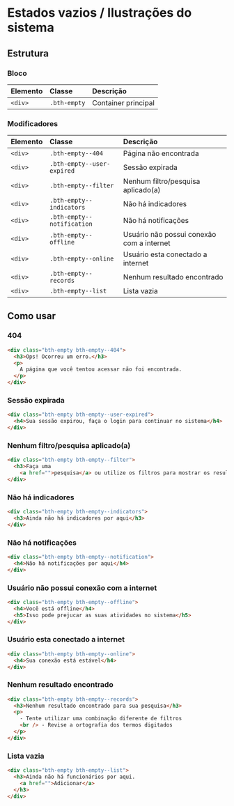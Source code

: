 # Estados vazios / Ilustrações do sistema

## Estrutura

### Bloco

| Elemento | Classe         | Descrição           |
| :------- | :------------- | :------------------ |
| `<div>`  | `.bth-empty` | Container principal |

### Modificadores

| Elemento | Classe                | Descrição                       |
| :------- | :-------------------- | :------------------------------ |
| `<div>`  | `.bth-empty--404` | Página não encontrada |
| `<div>`  | `.bth-empty--user-expired` | Sessão expirada |
| `<div>`  | `.bth-empty--filter` | Nenhum filtro/pesquisa aplicado(a) |
| `<div>`  | `.bth-empty--indicators` | Não há indicadores |
| `<div>`  | `.bth-empty--notification` | Não há notificações |
| `<div>`  | `.bth-empty--offline` | Usuário não possui conexão com a internet |
| `<div>`  | `.bth-empty--online` | Usuário esta conectado a internet |
| `<div>`  | `.bth-empty--records` | Nenhum resultado encontrado |
| `<div>`  | `.bth-empty--list` | Lista vazia |

## Como usar

### 404

```html
<div class="bth-empty bth-empty--404">
  <h3>Ops! Ocorreu um erro.</h3>
  <p>
    A página que você tentou acessar não foi encontrada.
  </p>
</div>
```

### Sessão expirada

```html
<div class="bth-empty bth-empty--user-expired">
  <h4>Sua sessão expirou, faça o login para continuar no sistema</h4>
</div>
```

### Nenhum filtro/pesquisa aplicado(a)

```html
<div class="bth-empty bth-empty--filter">
  <h3>Faça uma
    <a href="">pesquisa</a> ou utilize os filtros para mostrar os resultados.</h3>
</div>
```

### Não há indicadores

```html
<div class="bth-empty bth-empty--indicators">
  <h3>Ainda não há indicadores por aqui</h3>
</div>
```

### Não há notificações

```html
<div class="bth-empty bth-empty--notification">
  <h4>Não há notificações por aqui</h4>
</div>
```

### Usuário não possui conexão com a internet

```html
<div class="bth-empty bth-empty--offline">
  <h4>Você está offline</h4>
  <h5>Isso pode prejucar as suas atividades no sistema</h5>
</div>
```

### Usuário esta conectado a internet

```html
<div class="bth-empty bth-empty--online">
  <h4>Sua conexão está estável</h4>
</div>
```

### Nenhum resultado encontrado

```html
<div class="bth-empty bth-empty--records">
  <h3>Nenhum resultado encontrado para sua pesquisa</h3>
  <p>
    - Tente utilizar uma combinação diferente de filtros
    <br /> - Revise a ortografia dos termos digitados
  </p>
</div>
```

### Lista vazia

```html
<div class="bth-empty bth-empty--list">
  <h3>Ainda não há funcionários por aqui.
    <a href="">Adicionar</a>
  </h3>
</div>
```